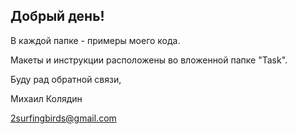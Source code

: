 ## Добрый день!


В каждой папке - примеры моего кода. 

Макеты и инструкции расположены во вложенной папке "Task".

Буду рад обратной связи,

Михаил Колядин

2surfingbirds@gmail.com
